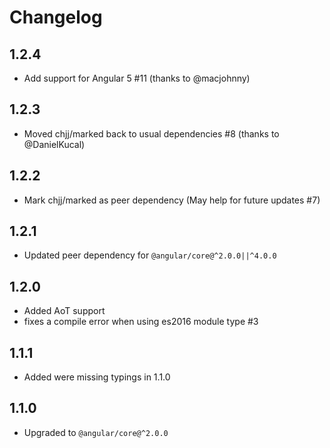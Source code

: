 # Changelog

## 1.2.4

- Add support for Angular 5 #11 (thanks to @macjohnny)

## 1.2.3

- Moved chjj/marked back to usual dependencies #8 (thanks to @DanielKucal)

## 1.2.2

- Mark chjj/marked as peer dependency (May help for future updates #7)

## 1.2.1

- Updated peer dependency for `@angular/core@^2.0.0||^4.0.0`

## 1.2.0

- Added AoT support
- fixes a compile error when using es2016 module type #3

## 1.1.1

- Added were missing typings in 1.1.0

## 1.1.0

- Upgraded to `@angular/core@^2.0.0`
